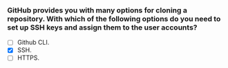 ### GitHub provides you with many options for cloning a repository. With which of the following options do you need to set up SSH keys and assign them to the user accounts?

- [ ] Github CLI.
- [x] SSH.
- [ ] HTTPS.
